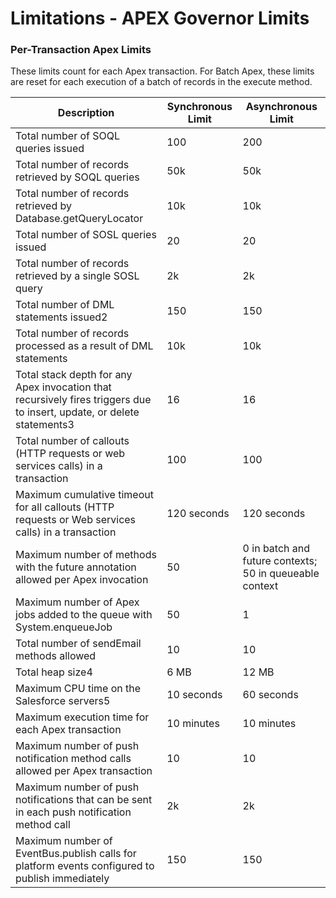 # Limitations - APEX Governor Limits

### Per-Transaction Apex Limits
These limits count for each Apex transaction. For Batch Apex, these limits are reset for each execution of a batch of records in the execute method.

| Description                                                      | Synchronous Limit | Asynchronous Limit              |
|------------------------------------------------------------------|-------------------|---------------------------------|
| Total number of SOQL queries issued                              | 100               | 200                             |
| Total number of records retrieved by SOQL queries                | 50k               | 50k                             |
| Total number of records retrieved by Database.getQueryLocator    | 10k               | 10k                             |
| Total number of SOSL queries issued                              | 20                | 20                              |
| Total number of records retrieved by a single SOSL query         | 2k                | 2k                              |
| Total number of DML statements issued2                           | 150               | 150                             |
| Total number of records processed as a result of DML statements  | 10k               | 10k                             |
| Total stack depth for any Apex invocation that recursively fires triggers due to insert, update, or delete statements3 | 16 | 16 |
| Total number of callouts (HTTP requests or web services calls) in a transaction | 100 | 100 |
| Maximum cumulative timeout for all callouts (HTTP requests or Web services calls) in a transaction | 120 seconds | 120 seconds |
| Maximum number of methods with the future annotation allowed per Apex invocation | 50 | 0 in batch and future contexts; 50 in queueable context |
| Maximum number of Apex jobs added to the queue with System.enqueueJob | 50 | 1 |
| Total number of sendEmail methods allowed | 10 | 10 |
| Total heap size4 | 6 MB | 12 MB |
| Maximum CPU time on the Salesforce servers5 | 10 seconds | 60 seconds |
| Maximum execution time for each Apex transaction | 10 minutes | 10 minutes |
| Maximum number of push notification method calls allowed per Apex transaction | 10 | 10 |
| Maximum number of push notifications that can be sent in each push notification method call | 2k | 2k |
| Maximum number of EventBus.publish calls for platform events configured to publish immediately | 150 | 150 |
